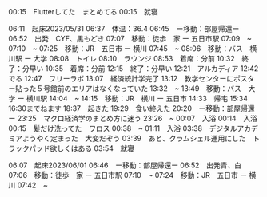 00:15　Flutterしてた　まとめてる
00:15　就寝

06:11　起床2023/05/31
06:37　体温：36.4
06:45　ー移動：部屋帰還ー
06:52　出発　CYF、黒もどき
07:07　移動：徒歩　家 ー 五日市駅
07:09　~
07:10　~
07:25　移動：JR　五日市 ー 横川
07:45　~
08:06　移動：バス　横川駅 ー 大学
08:08　トイレ
08:10　ラウンジ
08:53　着席：分前
10:32　終了：分早い
10:35　着席：分前
12:15　終了：分早い
12:21　アルカディア
12:42　でる
12:47　フリーラボ
13:07　経済統計学完了
13:12　教学センターにポスター貼った５号館前のエリアはなくなっていた
13:32　~
13:49　移動：バス　大学 ー 横川駅
14:04　~
14:15　移動：JR　横川 ー 五日市
14:33　帰宅
15:34　16:30までねます
18:37　起きた
19:29　食い終えた
20:20　ー移動：部屋帰還ー
23:25　マクロ経済学のまとめ方に迷う
23:26　~
00:07　入浴
00:14　入浴
00:15　髪だけ洗ってた　ワロス
00:38　~
01:11　入浴
03:38　デジタルアカデミアようやく定まった　大変だぞう
03:39　あと、クラムシェル運用にした　トラックパッド欲しくはある
03:54　就寝

06:07　起床2023/06/01
06:46　ー移動：部屋帰還ー
06:52　出発青、白
07:06　移動：徒歩　家 ー 五日市駅
07:10　~
07:24　移動：JR　五日市 ー 横川
07:42　~
